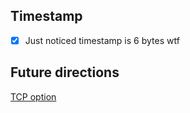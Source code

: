 
## Timestamp
- [x] Just noticed timestamp is 6 bytes wtf

## Future directions
[TCP option](https://www.nasdaqtrader.com/content/technicalsupport/specifications/dataproducts/itchcompression.pdf)


